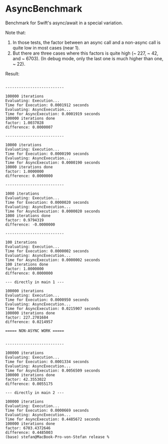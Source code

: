 # AsyncBenchmark

Benchmark for Swift's async/await in a special variation.

Note that:

1. In those tests, the factor between an async call and a non-async call is quite low in most cases (near 1).
2. But there are three cases where this factors is quite high (~ 227, ~ 42, and ~ 6703). (In debug mode, only the last one is much higher than one, ~ 22).

Result:

```text

--------------------------

100000 iterations
Evaluating: Execution...
Time for Execution: 0.0001912 seconds
Evaluating: AsyncExecution...
Time for AsyncExecution: 0.0001919 seconds
100000 iterations done
factor: 1.0037028
difference: 0.0000007

--------------------------

10000 iterations
Evaluating: Execution...
Time for Execution: 0.0000190 seconds
Evaluating: AsyncExecution...
Time for AsyncExecution: 0.0000190 seconds
10000 iterations done
factor: 1.0000000
difference: 0.0000000

--------------------------

1000 iterations
Evaluating: Execution...
Time for Execution: 0.0000020 seconds
Evaluating: AsyncExecution...
Time for AsyncExecution: 0.0000020 seconds
1000 iterations done
factor: 0.9794319
difference: -0.0000000

--------------------------

100 iterations
Evaluating: Execution...
Time for Execution: 0.0000002 seconds
Evaluating: AsyncExecution...
Time for AsyncExecution: 0.0000002 seconds
100 iterations done
factor: 1.0000000
difference: 0.0000000

--- directly in main 1 ---

100000 iterations
Evaluating: Execution...
Time for Execution: 0.0000950 seconds
Evaluating: AsyncExecution...
Time for AsyncExecution: 0.0215907 seconds
100000 iterations done
factor: 227.2701684
difference: 0.0214957

===== NON-ASYNC WORK =====


--------------------------

100000 iterations
Evaluating: Execution...
Time for Execution: 0.0001334 seconds
Evaluating: AsyncExecution...
Time for AsyncExecution: 0.0056509 seconds
100000 iterations done
factor: 42.3553022
difference: 0.0055175

--- directly in main 2 ---

100000 iterations
Evaluating: Execution...
Time for Execution: 0.0000669 seconds
Evaluating: AsyncExecution...
Time for AsyncExecution: 0.4485672 seconds
100000 iterations done
factor: 6703.4372646
difference: 0.4485003
(base) stefan@MacBook-Pro-von-Stefan release % 

```
